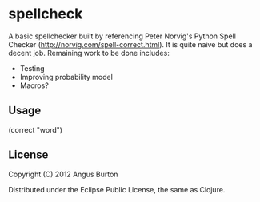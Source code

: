 # spellcheck

A basic spellchecker built by referencing Peter Norvig's Python Spell Checker (http://norvig.com/spell-correct.html). It is quite naive but does a decent job. Remaining work to be done includes: 

* Testing
* Improving probability model
* Macros?

## Usage

(correct "word")

## License

Copyright (C) 2012 Angus Burton

Distributed under the Eclipse Public License, the same as Clojure.
